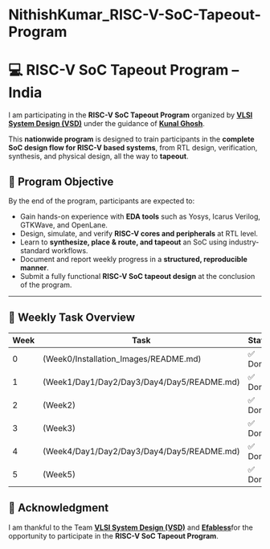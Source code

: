 # NithishKumar_RISC-V-SoC-Tapeout-Program

# 💻 RISC-V SoC Tapeout Program – India

I am participating in the **RISC-V SoC Tapeout Program** organized by [**VLSI System Design (VSD)**](https://vsdiat.vlsisystemdesign.com/) under the guidance of [**Kunal Ghosh**](https://www.linkedin.com/posts/kunal-ghosh-vlsisystemdesign-com-28084836_india-risc-tapeout-activity-7374484798297399296-b8aG?utm_source=share&utm_medium=member_desktop&rcm=ACoAAAeZe4ABRnXXgcvVesykjXO-9WZxOuR05PE).

This **nationwide program** is designed to train participants in the **complete SoC design flow for RISC-V based systems**, from RTL design, verification, synthesis, and physical design, all the way to **tapeout**.  

## 🎯 Program Objective

By the end of the program, participants are expected to:  
- Gain hands-on experience with **EDA tools** such as Yosys, Icarus Verilog, GTKWave, and OpenLane.  
- Design, simulate, and verify **RISC-V cores and peripherals** at RTL level.  
- Learn to **synthesize, place & route, and tapeout** an SoC using industry-standard workflows.  
- Document and report weekly progress in a **structured, reproducible manner**.  
- Submit a fully functional **RISC-V SoC tapeout design** at the conclusion of the program.  

---

## 📅 Weekly Task Overview

| Week | Task | Status |
|------|------|--------|
| 0 |(Week0/Installation_Images/README.md) | ✅ Done |
| 1 | (Week1/Day1/Day2/Day3/Day4/Day5/README.md) | ✅ Done |
| 2 | (Week2) | ✅ Done |
| 3 | (Week3) | ✅ Done |
| 4 | (Week4/Day1/Day2/Day3/Day4/Day5/README.md) | ✅ Done |
| 5 | (Week5) | ✅ Done |

## 🙏 Acknowledgment  

I am thankful to the Team [**VLSI System Design (VSD)**](https://www.vlsisystemdesign.com/) and [**Efabless**](https://github.com/efabless)for the opportunity to participate in the **RISC-V SoC Tapeout Program**.  
